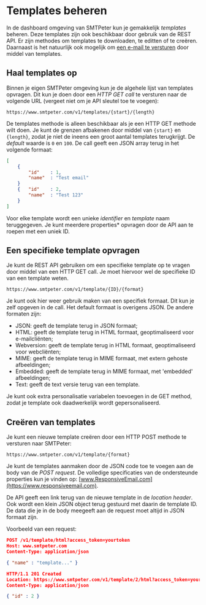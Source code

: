 # Templates beheren

In de dashboard omgeving van SMTPeter kun je gemakkelijk *templates* beheren.
Deze templates zijn ook beschikbaar door gebruik van de REST API.
Er zijn methodes om templates te downloaden, te editten of te creëren.
Daarnaast is het natuurlijk ook mogelijk om [een e-mail te versturen](rest-send)
door middel van templates.

## Haal templates op

Binnen je eigen SMTPeter omgeving kun je de algehele lijst van templates opvragen.
Dit kun je doen door een *HTTP GET call* te versturen naar de volgende URL
(vergeet niet om je API sleutel toe te voegen):

```text
https://www.smtpeter.com/v1/templates/{start}/{length}
```

De templates methode is alleen beschikbaar als je een HTTP GET methode wilt doen.
Je kunt de grenzen afbakenen door middel van `{start}` en `{length}`, zodat je niet 
de ineens een groot aantal templates terugkrijgt. De *default* waarde is `0` en `100`.
De call geeft een JSON array terug in het volgende formaat:

```json
[
    {
        "id"    : 1,
        "name"  : "Test email"
    }
    {   "id"    : 2,
        "name"  : "Test 123"
    }
]
```

Voor elke template wordt een unieke *identifier* en *template* naam teruggegeven.
Je kunt meerdere properties* opvragen door de API aan te roepen met een uniek ID. 

## Een specifieke template opvragen

Je kunt de REST API gebruiken om een specifieke template op te vragen door middel van
een HTTP GET call. Je moet hiervoor wel de specifieke ID van een template weten.


```text
https://www.smtpeter.com/v1/template/{ID}/{format}
```

Je kunt ook hier weer gebruik maken van een specifiek formaat.
Dit kun je zelf opgeven in de call. Het default formaat is
overigens JSON. De andere formaten zijn:

- JSON: geeft de template terug in JSON formaat;
- HTML: geeft de template terug in HTML formaat, geoptimaliseerd voor e-mailcliënten;
- Webversion: geeft de template terug in HTML formaat, geoptimaliseerd voor webcliënten;
- MIME: geeft de template terug in MIME formaat, met extern gehoste afbeeldingen;
- Embedded: geeft de template terug in MIME formaat, met 'embedded' afbeeldingen;
- Text: geeft de text versie terug van een template.

Je kunt ook extra personalisatie variabelen toevoegen in de GET method, zodat je
template ook daadwerkelijk wordt gepersonaliseerd. 

## Creëren van templates

Je kunt een nieuwe template creëren door een HTTP POST methode te versturen 
naar SMTPeter:

```text
https://www.smtpeter.com/v1/template/{format}
```

Je kunt de templates aanmaken door de JSON code toe te voegen aan de body van de 
*POST request*. De volledige specificaties van de ondersteunde properties kun je 
vinden op: [www.ResponsiveEmail.com](https://www.responsiveemail.com).

De API geeft een link terug van de nieuwe template in de *location header*.
Ook wordt een klein JSON object terug gestuurd met daarin de template ID.
De data die je in de body meegeeft aan de request moet altijd in JSON formaat
zijn.

Voorbeeld van een request:

```json
POST /v1/template/html?access_token=yourtoken
Host: www.smtpeter.com
Content-Type: application/json

{ "name" : "template..." }

HTTP/1.1 201 Created
Location: https://www.smtpeter.com/v1/template/2/html?access_token=yourtoken
Content-Type: application/json

{ "id" : 2 }
```